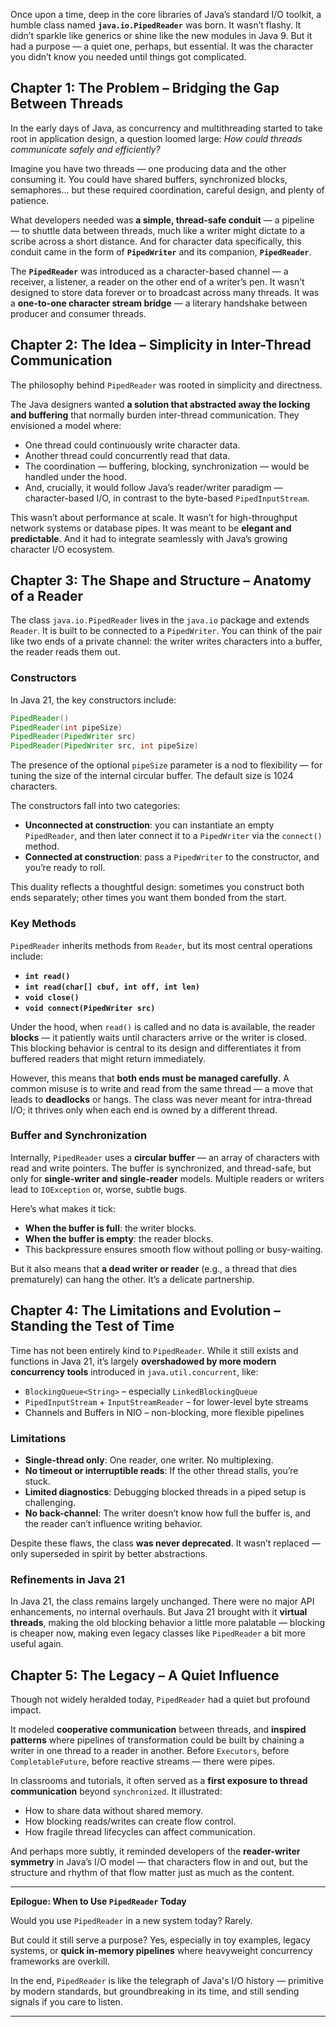 Once upon a time, deep in the core libraries of Java’s standard I/O toolkit, a humble class named **`java.io.PipedReader`** was born. It wasn’t flashy. It didn’t sparkle like generics or shine like the new modules in Java 9. But it had a purpose — a quiet one, perhaps, but essential. It was the character you didn’t know you needed until things got complicated.

## Chapter 1: **The Problem – Bridging the Gap Between Threads**

In the early days of Java, as concurrency and multithreading started to take root in application design, a question loomed large: *How could threads communicate safely and efficiently?*

Imagine you have two threads — one producing data and the other consuming it. You could have shared buffers, synchronized blocks, semaphores… but these required coordination, careful design, and plenty of patience.

What developers needed was **a simple, thread-safe conduit** — a pipeline — to shuttle data between threads, much like a writer might dictate to a scribe across a short distance. And for character data specifically, this conduit came in the form of **`PipedWriter`** and its companion, **`PipedReader`**.

The **`PipedReader`** was introduced as a character-based channel — a receiver, a listener, a reader on the other end of a writer’s pen. It wasn’t designed to store data forever or to broadcast across many threads. It was a **one-to-one character stream bridge** — a literary handshake between producer and consumer threads.

## Chapter 2: **The Idea – Simplicity in Inter-Thread Communication**

The philosophy behind `PipedReader` was rooted in simplicity and directness.

The Java designers wanted **a solution that abstracted away the locking and buffering** that normally burden inter-thread communication. They envisioned a model where:

- One thread could continuously write character data.
- Another thread could concurrently read that data.
- The coordination — buffering, blocking, synchronization — would be handled under the hood.
- And, crucially, it would follow Java’s reader/writer paradigm — character-based I/O, in contrast to the byte-based `PipedInputStream`.

This wasn’t about performance at scale. It wasn’t for high-throughput network systems or database pipes. It was meant to be **elegant and predictable**. And it had to integrate seamlessly with Java’s growing character I/O ecosystem.

## Chapter 3: **The Shape and Structure – Anatomy of a Reader**

The class `java.io.PipedReader` lives in the `java.io` package and extends `Reader`. It is built to be connected to a `PipedWriter`. You can think of the pair like two ends of a private channel: the writer writes characters into a buffer, the reader reads them out.

### **Constructors**

In Java 21, the key constructors include:

```java
PipedReader()
PipedReader(int pipeSize)
PipedReader(PipedWriter src)
PipedReader(PipedWriter src, int pipeSize)
```

The presence of the optional `pipeSize` parameter is a nod to flexibility — for tuning the size of the internal circular buffer. The default size is 1024 characters.

The constructors fall into two categories:

- **Unconnected at construction**: you can instantiate an empty `PipedReader`, and then later connect it to a `PipedWriter` via the `connect()` method.
- **Connected at construction**: pass a `PipedWriter` to the constructor, and you’re ready to roll.

This duality reflects a thoughtful design: sometimes you construct both ends separately; other times you want them bonded from the start.

### **Key Methods**

`PipedReader` inherits methods from `Reader`, but its most central operations include:

- **`int read()`**
- **`int read(char[] cbuf, int off, int len)`**
- **`void close()`**
- **`void connect(PipedWriter src)`**

Under the hood, when `read()` is called and no data is available, the reader **blocks** — it patiently waits until characters arrive or the writer is closed. This blocking behavior is central to its design and differentiates it from buffered readers that might return immediately.

However, this means that **both ends must be managed carefully**. A common misuse is to write and read from the same thread — a move that leads to **deadlocks** or hangs. The class was never meant for intra-thread I/O; it thrives only when each end is owned by a different thread.

### **Buffer and Synchronization**

Internally, `PipedReader` uses a **circular buffer** — an array of characters with read and write pointers. The buffer is synchronized, and thread-safe, but only for **single-writer and single-reader** models. Multiple readers or writers lead to `IOException` or, worse, subtle bugs.

Here’s what makes it tick:

- **When the buffer is full**: the writer blocks.
- **When the buffer is empty**: the reader blocks.
- This backpressure ensures smooth flow without polling or busy-waiting.

But it also means that **a dead writer or reader** (e.g., a thread that dies prematurely) can hang the other. It’s a delicate partnership.

## Chapter 4: **The Limitations and Evolution – Standing the Test of Time**

Time has not been entirely kind to `PipedReader`. While it still exists and functions in Java 21, it’s largely **overshadowed by more modern concurrency tools** introduced in `java.util.concurrent`, like:

- `BlockingQueue<String>` – especially `LinkedBlockingQueue`
- `PipedInputStream` + `InputStreamReader` – for lower-level byte streams
- Channels and Buffers in NIO – non-blocking, more flexible pipelines

### **Limitations**

- **Single-thread only**: One reader, one writer. No multiplexing.
- **No timeout or interruptible reads**: If the other thread stalls, you’re stuck.
- **Limited diagnostics**: Debugging blocked threads in a piped setup is challenging.
- **No back-channel**: The writer doesn’t know how full the buffer is, and the reader can’t influence writing behavior.

Despite these flaws, the class **was never deprecated**. It wasn’t replaced — only superseded in spirit by better abstractions.

### **Refinements in Java 21**

In Java 21, the class remains largely unchanged. There were no major API enhancements, no internal overhauls. But Java 21 brought with it **virtual threads**, making the old blocking behavior a little more palatable — blocking is cheaper now, making even legacy classes like `PipedReader` a bit more useful again.

## Chapter 5: **The Legacy – A Quiet Influence**

Though not widely heralded today, `PipedReader` had a quiet but profound impact.

It modeled **cooperative communication** between threads, and **inspired patterns** where pipelines of transformation could be built by chaining a writer in one thread to a reader in another. Before `Executors`, before `CompletableFuture`, before reactive streams — there were pipes.

In classrooms and tutorials, it often served as a **first exposure to thread communication** beyond `synchronized`. It illustrated:

- How to share data without shared memory.
- How blocking reads/writes can create flow control.
- How fragile thread lifecycles can affect communication.

And perhaps more subtly, it reminded developers of the **reader-writer symmetry** in Java’s I/O model — that characters flow in and out, but the structure and rhythm of that flow matter just as much as the content.

---

**Epilogue: When to Use `PipedReader` Today**

Would you use `PipedReader` in a new system today? Rarely.

But could it still serve a purpose? Yes, especially in toy examples, legacy systems, or **quick in-memory pipelines** where heavyweight concurrency frameworks are overkill.

In the end, `PipedReader` is like the telegraph of Java's I/O history — primitive by modern standards, but groundbreaking in its time, and still sending signals if you care to listen.

---
